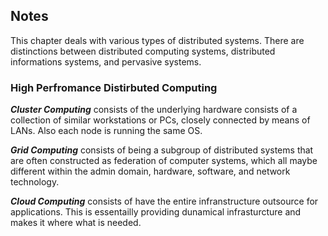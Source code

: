 ## Notes 

This chapter deals with various types of distributed systems. There are distinctions between distributed computing systems, distributed informations systems, and pervasive systems. 

### High Perfromance Distirbuted Computing

***Cluster Computing*** consists of the underlying hardware consists of a collection of similar workstations or PCs, closely connected by means of LANs. Also each node is running the same OS. 

***Grid Computing*** consists of being a subgroup of distributed systems that are often constructed as federation of computer systems, which all maybe different within the admin domain, hardware, software, and network technology. 

***Cloud Computing*** consists of have the entire infranstructure outsource for applications. This is essentailly providing dunamical infrasturcture and makes it where what is needed. 


